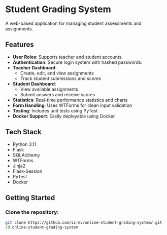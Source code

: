# Student Grading System

A web-based application for managing student assessments and assignments.

## Features

- **User Roles**: Supports teacher and student accounts.
- **Authentication**: Secure login system with hashed passwords.
- **Teacher Dashboard**:
  - Create, edit, and view assignments
  - Track student submissions and scores
- **Student Dashboard**:
  - View available assignments
  - Submit answers and receive scores
- **Statistics**: Real-time performance statistics and charts
- **Form Handling**: Uses WTForms for clean input validation
- **Testing**: Includes unit tests using PyTest
- **Docker Support**: Easily deployable using Docker

## Tech Stack

- Python 3.11
- Flask
- SQLAlchemy
- WTForms
- Jinja2
- Flask-Session
- PyTest
- Docker

## Getting Started

### Clone the repository:

```bash
git clone https://github.com/iz-mv/online-student-grading-system/.git
cd online-student-grading-system
